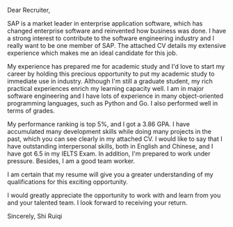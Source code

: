Dear Recruiter,

SAP is a market leader in enterprise application software, which has changed enterprise software and reinvented how business was done. I have a strong interest to contribute to the software engineering industry and I really want to be one member of SAP. The attached CV details my extensive experience which makes me an ideal candidate for this job. 

My experience has prepared me for academic study and I'd love to start my career by holding this precious opportunity to put my academic study to immediate use in industry. Although I'm still a graduate student, my rich practical experiences enrich my learning capacity well. I am in major software engineering and I have lots of experience in many object-oriented programming languages, such as Python and Go. I also performed well in terms of grades. 

My performance ranking is top 5%, and I got a 3.86 GPA. I have accumulated many development skills while doing many projects in the past, which you can see clearly in my attached CV. I would like to say that I have outstanding interpersonal skills, both in English and Chinese, and I have got 6.5 in my IELTS Exam. In addition, I'm prepared to work under pressure. Besides, I am a good team worker. 

I am certain that my resume will give you a greater understanding of my qualifications for this exciting opportunity.

I would greatly appreciate the opportunity to work with and learn from you and your talented team. I look forward to receiving your return.

Sincerely, 
Shi Ruiqi